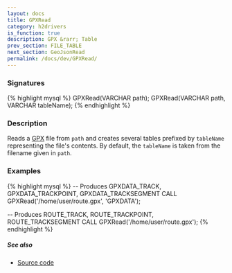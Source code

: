 ```yaml
---
layout: docs
title: GPXRead
category: h2drivers
is_function: true
description: GPX &rarr; Table
prev_section: FILE_TABLE
next_section: GeoJsonRead
permalink: /docs/dev/GPXRead/
---
```


### Signatures

{% highlight mysql %}
GPXRead(VARCHAR path);
GPXRead(VARCHAR path, VARCHAR tableName);
{% endhighlight %}

### Description

Reads a [GPX][wiki] file from `path` and creates several tables
prefixed by `tableName` representing the file's contents.
By default, the `tableName` is taken from the filename
given in `path`.

### Examples

{% highlight mysql %}
-- Produces GPXDATA_TRACK, GPXDATA_TRACKPOINT, GPXDATA_TRACKSEGMENT
CALL GPXRead('/home/user/route.gpx', 'GPXDATA');

-- Produces ROUTE_TRACK, ROUTE_TRACKPOINT, ROUTE_TRACKSEGMENT
CALL GPXRead('/home/user/route.gpx');
{% endhighlight %}

##### See also

* <a href="https://github.com/irstv/H2GIS/blob/master/h2drivers/src/main/java/org/h2gis/drivers/gpx/GPXRead.java" target="_blank">Source code</a>

[wiki]: http://en.wikipedia.org/wiki/GPS_eXchange_Format
